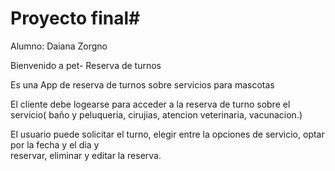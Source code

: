 # Proyecto final#

Alumno: Daiana Zorgno

Bienvenido a pet- Reserva de turnos

Es una App de reserva de turnos sobre servicios para mascotas

El cliente debe logearse para acceder a la reserva de turno sobre el servicio( baño y peluqueria, cirujias, atencion veterinaria, vacunacion.)

El usuario puede solicitar el turno, elegir entre la opciones de servicio, optar por la fecha y el dia y  
reservar, eliminar y editar la reserva.


